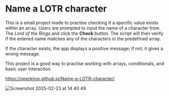 # Name a LOTR character
This is a small project made to practise checking if a specific value exists within an array. Users are prompted to input the name of a character from The _Lord of the Rings_ and click the **Check** button. The script will then verify if the entered name matches any of the characters in the predefined array.

If the character exists, the app displays a positive message; if not, it gives a wrong message.

This project is a good way to practise working with arrays, conditionals, and basic user interaction.

https://nperkinsr.github.io/Name-a-LOTR-character/

![Screenshot 2025-02-23 at 14 40 49](https://github.com/user-attachments/assets/d43f405a-1478-4201-b025-cb87d1951e1c)
